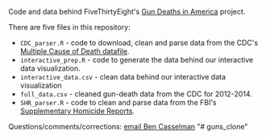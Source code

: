Code and data behind FiveThirtyEight's [Gun Deaths in America](http://fivethirtyeight.com/gun-deaths/) project.

There are five files in this repository:
- `CDC_parser.R` - code to download, clean and parse data from the CDC's [Multiple Cause of Death datafile](http://www.cdc.gov/nchs/data_access/VitalStatsOnline.htm#Mortality_Multiple).
- `interactive_prep.R` - code to generate the data behind our interactive data visualization.
- `interactive_data.csv` - clean data behind our interactive data visualization
- `full_data.csv` - cleaned gun-death data from the CDC for 2012-2014.
- `SHR_parser.R` - code to clean and parse data from the FBI's [Supplementary Homicide Reports](https://www.icpsr.umich.edu/icpsrweb/content/NACJD/guides/ucr.html).

Questions/comments/corrections: [email Ben Casselman](mailto:ben.casselman@fivethirtyeight.com)
"# guns_clone" 
